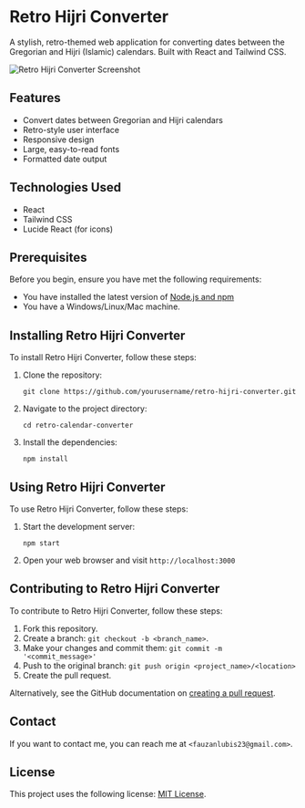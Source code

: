 # Retro Hijri Converter

A stylish, retro-themed web application for converting dates between the Gregorian and Hijri (Islamic) calendars. Built with React and Tailwind CSS.

![Retro Hijri Converter Screenshot](https://via.placeholder.com/600x400.png?text=RETRO+HIJRI+CONVERTER)

## Features

- Convert dates between Gregorian and Hijri calendars
- Retro-style user interface
- Responsive design
- Large, easy-to-read fonts
- Formatted date output

## Technologies Used

- React
- Tailwind CSS
- Lucide React (for icons)

## Prerequisites

Before you begin, ensure you have met the following requirements:

- You have installed the latest version of [Node.js and npm](https://nodejs.org/en/download/)
- You have a Windows/Linux/Mac machine.

## Installing Retro Hijri Converter

To install Retro Hijri Converter, follow these steps:

1. Clone the repository:
   ```
   git clone https://github.com/yourusername/retro-hijri-converter.git
   ```
2. Navigate to the project directory:
   ```
   cd retro-calendar-converter
   ```
3. Install the dependencies:
   ```
   npm install
   ```

## Using Retro Hijri Converter

To use Retro Hijri Converter, follow these steps:

1. Start the development server:
   ```
   npm start
   ```
2. Open your web browser and visit `http://localhost:3000`

## Contributing to Retro Hijri Converter

To contribute to Retro Hijri Converter, follow these steps:

1. Fork this repository.
2. Create a branch: `git checkout -b <branch_name>`.
3. Make your changes and commit them: `git commit -m '<commit_message>'`
4. Push to the original branch: `git push origin <project_name>/<location>`
5. Create the pull request.

Alternatively, see the GitHub documentation on [creating a pull request](https://help.github.com/en/github/collaborating-with-issues-and-pull-requests/creating-a-pull-request).

## Contact

If you want to contact me, you can reach me at `<fauzanlubis23@gmail.com>`.

## License

This project uses the following license: [MIT License](https://opensource.org/licenses/MIT).
